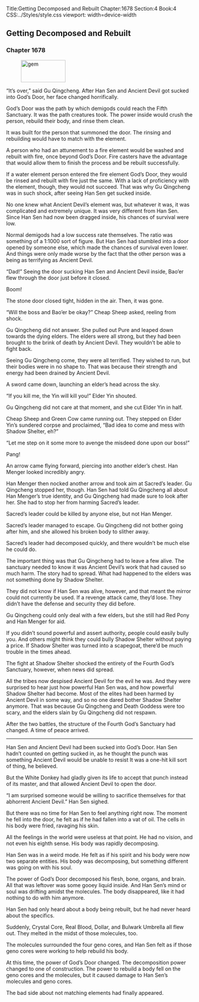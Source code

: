 Title:Getting Decomposed and Rebuilt 
Chapter:1678 
Section:4 
Book:4 
CSS:../Styles/style.css 
viewport: width=device-width
  
## Getting Decomposed and Rebuilt
### Chapter 1678 
<figure>
	<img src="../Images/gem.gif" alt="gem" id="gem" width="120" height="60" />
</figure>
  

  
  “It’s over,” said Gu Qingcheng. After Han Sen and Ancient Devil got sucked into God’s Door, her face changed horrifically.

God’s Door was the path by which demigods could reach the Fifth Sanctuary. It was the path creatures took. The power inside would crush the person, rebuild their body, and rinse them clean.

It was built for the person that summoned the door. The rinsing and rebuilding would have to match with the element.

A person who had an attunement to a fire element would be washed and rebuilt with fire, once beyond God’s Door. Fire casters have the advantage that would allow them to finish the process and be rebuilt successfully.

If a water element person entered the fire element God’s Door, they would be rinsed and rebuilt with fire just the same. With a lack of proficiency with the element, though, they would not succeed. That was why Gu Qingcheng was in such shock, after seeing Han Sen get sucked inside.

No one knew what Ancient Devil’s element was, but whatever it was, it was complicated and extremely unique. It was very different from Han Sen. Since Han Sen had now been dragged inside, his chances of survival were low.

Normal demigods had a low success rate themselves. The ratio was something of a 1:1000 sort of figure. But Han Sen had stumbled into a door opened by someone else, which made the chances of survival even lower. And things were only made worse by the fact that the other person was a being as terrifying as Ancient Devil.

“Dad!” Seeing the door sucking Han Sen and Ancient Devil inside, Bao’er flew through the door just before it closed.

Boom!

The stone door closed tight, hidden in the air. Then, it was gone.

“Will the boss and Bao’er be okay?” Cheap Sheep asked, reeling from shock.

Gu Qingcheng did not answer. She pulled out Pure and leaped down towards the dying elders. The elders were all strong, but they had been brought to the brink of death by Ancient Devil. They wouldn’t be able to fight back.

Seeing Gu Qingcheng come, they were all terrified. They wished to run, but their bodies were in no shape to. That was because their strength and energy had been drained by Ancient Devil.

A sword came down, launching an elder’s head across the sky.

“If you kill me, the Yin will kill you!” Elder Yin shouted.

Gu Qingcheng did not care at that moment, and she cut Elder Yin in half.

Cheap Sheep and Green Cow came running out. They stepped on Elder Yin’s sundered corpse and proclaimed, “Bad idea to come and mess with Shadow Shelter, eh?”

“Let me step on it some more to avenge the misdeed done upon our boss!”

Pang!

An arrow came flying forward, piercing into another elder’s chest. Han Menger looked incredibly angry.

Han Menger then nocked another arrow and took aim at Sacred’s leader. Gu Qingcheng stopped her, though. Han Sen had told Gu Qingcheng all about Han Menger’s true identity, and Gu Qingcheng had made sure to look after her. She had to stop her from harming Sacred’s leader.

Sacred’s leader could be killed by anyone else, but not Han Menger.

Sacred’s leader managed to escape. Gu Qingcheng did not bother going after him, and she allowed his broken body to slither away.

Sacred’s leader had decomposed quickly, and there wouldn’t be much else he could do.

The important thing was that Gu Qingcheng had to leave a few alive. The sanctuary needed to know it was Ancient Devil’s work that had caused so much harm. The story had to spread. What had happened to the elders was not something done by Shadow Shelter.

They did not know if Han Sen was alive, however, and that meant the mirror could not currently be used. If a revenge attack came, they’d lose. They didn’t have the defense and security they did before.

Gu Qingcheng could only deal with a few elders, but she still had Red Pony and Han Menger for aid.

If you didn’t sound powerful and assert authority, people could easily bully you. And others might think they could bully Shadow Shelter without paying a price. If Shadow Shelter was turned into a scapegoat, there’d be much trouble in the times ahead.

The fight at Shadow Shelter shocked the entirety of the Fourth God’s Sanctuary, however, when news did spread.

All the tribes now despised Ancient Devil for the evil he was. And they were surprised to hear just how powerful Han Sen was, and how powerful Shadow Shelter had become. Most of the elites had been harmed by Ancient Devil in some way, and so no one dared bother Shadow Shelter anymore. That was because Gu Qingcheng and Death Goddess were too scary, and the elders slain by Gu Qingcheng did not respawn.

After the two battles, the structure of the Fourth God’s Sanctuary had changed. A time of peace arrived.

***

Han Sen and Ancient Devil had been sucked into God’s Door. Han Sen hadn’t counted on getting sucked in, as he thought the punch was something Ancient Devil would be unable to resist It was a one-hit kill sort of thing, he believed.

But the White Donkey had gladly given its life to accept that punch instead of its master, and that allowed Ancient Devil to open the door.

“I am surprised someone would be willing to sacrifice themselves for that abhorrent Ancient Devil.” Han Sen sighed.

But there was no time for Han Sen to feel anything right now. The moment he fell into the door, he felt as if he had fallen into a vat of oil. The cells in his body were fried, ravaging his skin.

All the feelings in the world were useless at that point. He had no vision, and not even his eighth sense. His body was rapidly decomposing.

Han Sen was in a weird mode. He felt as if his spirit and his body were now two separate entities. His body was decomposing, but something different was going on with his soul.

The power of God’s Door decomposed his flesh, bone, organs, and brain. All that was leftover was some gooey liquid inside. And Han Sen’s mind or soul was drifting amidst the molecules. The body disappeared, like it had nothing to do with him anymore.

Han Sen had only heard about a body being rebuilt, but he had never heard about the specifics.

Suddenly, Crystal Core, Real Blood, Dollar, and Bulwark Umbrella all flew out. They melted in the midst of those molecules, too.

The molecules surrounded the four geno cores, and Han Sen felt as if those geno cores were working to help rebuild his body.

At this time, the power of God’s Door changed. The decomposition power changed to one of construction. The power to rebuild a body fell on the geno cores and the molecules, but it caused damage to Han Sen’s molecules and geno cores.

The bad side about not matching elements had finally appeared.
